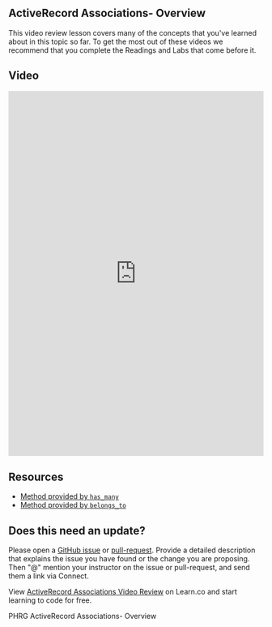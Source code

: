 ## ActiveRecord Associations- Overview

This video review lesson covers many of the concepts that you've learned about in this topic so far. To get the most out of these videos we recommend that you complete the Readings and Labs that come before it. 

## Video
<iframe width="100%" height="720" src="https://www.youtube.com/embed/5dqPYRsQd10?rel=0&amp;showinfo=0" frameborder="0" allowfullscreen></iframe> 

## Resources
- [Method provided by `has_many`](http://api.rubyonrails.org/classes/ActiveRecord/Associations/ClassMethods.html#method-i-has_many)
- [Method provided by `belongs_to`](http://api.rubyonrails.org/classes/ActiveRecord/Associations/ClassMethods.html#method-i-belongs_to)

## Does this need an update?
Please open a [GitHub issue](https://github.com/learn-co-curriculum/phrg-activerecord-associations-video-review/issues) or [pull-request](https://github.com/learn-co-curriculum/phrg-activerecord-associations-video-review/pulls). Provide a detailed description that explains the issue you have found or the change you are proposing. Then "@" mention your instructor on the issue or pull-request, and send them a link via Connect.

<p class='util--hide'>View <a href='https://learn.co/lessons/activerecord-associations-video-review'>ActiveRecord Associations Video Review</a> on Learn.co and start learning to code for free.</p>
<p data-visibility='hidden'>PHRG ActiveRecord Associations- Overview</p>
